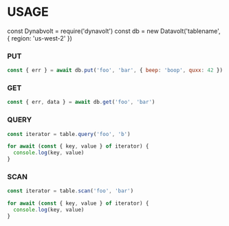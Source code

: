 # USAGE

const Dynabvolt = require('dynavolt')
const db = new Datavolt('tablename', { region: 'us-west-2' })


### PUT

```js
const { err } = await db.put('foo', 'bar', { beep: 'boop', quxx: 42 })
```

### GET

```js
const { err, data } = await db.get('foo', 'bar')
```

### QUERY

```js
const iterator = table.query('foo', 'b')

for await (const { key, value } of iterator) {
  console.log(key, value)
}
```

### SCAN

```js
const iterator = table.scan('foo', 'bar')

for await (const { key, value } of iterator) {
  console.log(key, value)
}
```
